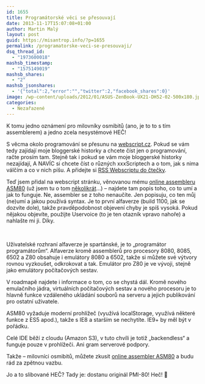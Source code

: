 ```yaml
---
id: 1655
title: Programátorské věci se přesouvají
date: 2013-11-17T15:07:08+01:00
author: Martin Malý
layout: post
guid: https://misantrop.info/?p=1655
permalink: /programatorske-veci-se-presouvaji/
dsq_thread_id:
  - "1973600018"
mashsb_timestamp:
  - "1575149019"
mashsb_shares:
  - "2"
mashsb_jsonshares:
  - '{"total":2,"error":"","twitter":2,"facebook_shares":0}'
image: /wp-content/uploads/2012/01/ASUS-ZenBook-UX21-DH52-02-500x180.jpg
categories:
  - Nezařazené
---
```

K tomu jedno oznámení pro milovníky osmibitů (ano, je to to s tím assemblerem) a jedno zcela nesystémové HEČ!

<!--more-->

S věcma okolo programování se přesunu na [webscript.cz](https://webscript.cz/). Pokud se vám tedy zajídají moje bloggerské historky a chcete číst jen o programování, račte prosím tam. Stejně tak i pokud se vám moje bloggerské historky nezajídají, A NAVÍC si chcete číst o různých xxxScriptech a o tom, jak s nima válčím a co v nich píšu. A přidejte si [RSS Webscriptu do čtečky](https://feeds.feedburner.com/webscriptcz).

Teď jsem přidal na webscript stránku, věnovanou mému [online assembleru ASM80](https://webscript.cz/asm80/) (už jsem tu o tom [několikrát](https://misantrop.info/dlouhe-podzimni-vecery/)&#8230;) &#8211; najdete tam popis toho, co to umí a jak to funguje. Ne, assembler se z toho nenaučíte. Jen popisuju, co ten můj (ne)umí a jakou používá syntax. Je to první alfaverze (build 1100, jak se dozvíte dole), takže pravděpodobnost objevení chyby je spíš vysoká. Pokud nějakou objevíte, použijte Uservoice (to je ten otazník vpravo nahoře) a nahlašte mi ji. Díky.

&nbsp;

Uživatelské rozhraní alfaverze je spartánské, je to &#8222;programátor programátorům&#8220;. Alfaverze kromě assemblerů pro procesory 8080, 8085, 6502 a Z80 obsahuje i emulátory 8080 a 6502, takže si můžete své výtvory rovnou vyzkoušet, odkrokovat a tak. Emulátor pro Z80 je ve vývoji, stejně jako emulátory počítačových sestav.

V roadmapě najdete i informace o tom, co se chystá dál. Kromě nového emulačního jádra, virtuálních počítačových sestav a nového procesoru je to hlavně funkce vzdáleného ukládání souborů na serveru a jejich publikování pro ostatní uživatele.

ASM80 vyžaduje moderní prohlížeč (využívá localStorage, využívá některé funkce z ES5 apod.), takže s IE8 a starším se nechytíte. IE9+ by měl být v pořádku.

Celé IDE běží z cloudu (Amazon S3), v tuto chvíli je totiž &#8222;backendless&#8220; a funguje pouze v prohlížeči. Ani gram serverové podpory.

Takže &#8211; milovníci osmibitů, můžete zkusit [online assembler ASM80](https://webscript.cz/asm80/) a budu rád za zpětnou vazbu.

Jo a to slibované HEČ? Tady je: dostanu originál PMI-80! Heč! 🙂
